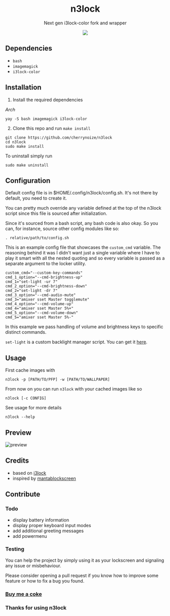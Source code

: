 <div align="center">
  <h1>n3lock</h1>
  <p>Next gen i3lock-color fork and wrapper</p>
  <img src="preview/preview.gif" />
</div>

## Dependencies

- `bash`
- `imagemagick`
- `i3lock-color`

## Installation

1. Install the required dependencies

*Arch*
```
yay -S bash imagemagick i3lock-color
```

2. Clone this repo and run `make install`

```
git clone https://github.com/cherrynoize/n3lock
cd n3lock
sudo make install
```

To uninstall simply run

```
sudo make uninstall
```

## Configuration

Default config file is in $HOME/.config/n3lock/config.sh. It's not
there by default, you need to create it.

You can pretty much override any variable defined at the top of
the n3lock script since this file is sourced after initialization.

Since it's sourced from a bash script, any bash code is also okay.
So you can, for instance, source other config modules like so:

```
. relative/path/to/config.sh
```

This is an example config file that showcases the `custom_cmd` variable.
The reasoning behind it was I didn't want just a single variable
where I have to play it smart with all the nested quoting and so
every variable is passed as a separate argument to the locker
utility.

```
custom_cmd="--custom-key-commands"
cmd_1_option="--cmd-brightness-up"
cmd_1="set-light -ur 7"
cmd_2_option="--cmd-brightness-down"
cmd_2="set-light -dr 7"
cmd_3_option="--cmd-audio-mute"
cmd_3="amixer sset Master togglemute"
cmd_4_option="--cmd-volume-up"
cmd_4="amixer sset Master 5%+"
cmd_5_option="--cmd-volume-down"
cmd_5="amixer sset Master 5%-"
```

In this example we pass handling of volume and brightness keys
to specific distinct commands.

`set-light` is a custom backlight manager script. You can get it
[here](https://github.com/cherrynoize/set-light).

## Usage

First cache images with

```
n3lock -p [PATH/TO/PFP] -w [PATH/TO/WALLPAPER]
```

From now on you can run `n3lock` with your cached images like so

```
n3lock [-c CONFIG]
```

See usage for more details

```
n3lock --help
```

## Preview

![preview](preview/screenshot.png)

## Credits

- based on [i3lock](https://github.com/i3/i3lock)
- inspired by [mantablockscreen](https://github.com/reorr/mantablockscreen)

## Contribute

### Todo

- display battery information
- display proper keyboard input modes
- add additional greeting messages
- add powermenu

### Testing

You can help the project by simply using it as your lockscreen and
signaling any issue or misbehaviour.

Please consider opening a pull request if you know how to improve some feature or how to fix a bug you found.

### [Buy me a coke](https://cherrynoize.github.io/contribute)

### Thanks for using n3lock
